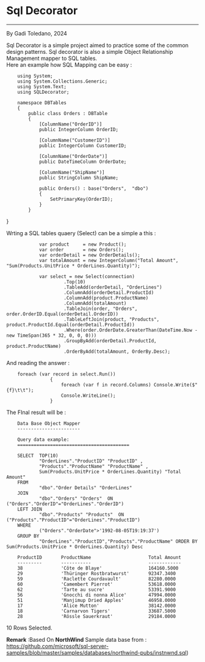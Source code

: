 ﻿# Sql Decorator
---------------
By Gadi Toledano, 2024

Sql Decorator is a simple project aimed to practice some of the common design patterns.
Sql decorator is also a simple Object Relationship Management mapper to SQL tables.  
Here an example how SQL Mapping can be easy :


        using System;
        using System.Collections.Generic;
        using System.Text;
        using SQLDecorator;

        namespace DBTables
        { 
            public class Orders : DBTable
            {
                [ColumnName("OrderID")]
                public IntegerColumn OrderID;
        
                [ColumnName("CustomerID")]
                public IntegerColumn CustomerID;
        
                [ColumnName("OrderDate")]
                public DateTimeColumn OrderDate;

                [ColumnName("ShipName")]
                public StringColumn ShipName;

                public Orders() : base("Orders",  "dbo")
                {            
                    SetPrimaryKey(OrderID);
                }        
            }
}

Wrting a SQL tables quaery (Select) can be a simple a this :

                var product     = new Product();
                var order       = new Orders();
                var orderDetail = new OrderDetails();
                var totalAmount = new IntegerColumn("Total Amount", "Sum(Products.UnitPrice * OrderLines.Quantity)");

                var select = new Select(connection)
                         .Top(10)
                         .TableAdd(orderDetail, "OrderLines")
                         .ColumnAdd(orderDetail.ProductId)
                         .ColumnAdd(product.ProductName)
                         .ColumnAdd(totalAmount)
                         .TableJoin(order, "Orders", order.OrderID.Equal(orderDetail.OrderID))
                         .TableLeftJoin(product, "Products", product.ProductId.Equal(orderDetail.ProductId))
                         .Where(order.OrderDate.GreaterThan(DateTime.Now - new TimeSpan(365 * 32, 0, 0, 0)))
                         .GroupByAdd(orderDetail.ProductId, product.ProductName)
                         .OrderByAdd(totalAmount, OrderBy.Desc);

And reading the answer :

        foreach (var record in select.Run())
                    {
                        foreach (var f in record.Columns) Console.Write($"{f}\t\t");
                        Console.WriteLine();
                    }

The FInal result will be :

        Data Base Object Mapper
        -----------------------

        Query data example:
        =========================================

        SELECT  TOP(10) 
                "OrderLines"."ProductID" "ProductID" ,
                "Products"."ProductName" "ProductName" ,
                Sum(Products.UnitPrice * OrderLines.Quantity) "Total Amount" 
        FROM 
                "dbo"."Order Details" "OrderLines"  
        JOIN 
                "dbo"."Orders" "Orders"  ON ("Orders"."OrderID"="OrderLines"."OrderID") 
        LEFT JOIN 
                "dbo"."Products" "Products"  ON ("Products"."ProductID"="OrderLines"."ProductID")
        WHERE 
                ("Orders"."OrderDate">'1992-08-05T19:19:37') 
        GROUP BY
                "OrderLines"."ProductID","Products"."ProductName" ORDER BY Sum(Products.UnitPrice * OrderLines.Quantity) Desc

        ProductID       ProductName                     Total Amount
        ---------       -----------                     ------------
        38              'Côte de Blaye'                 164160.5000
        29              'Thüringer Rostbratwurst'       92347.3400
        59              'Raclette Courdavault'          82280.0000
        60              'Camembert Pierrot'             53618.0000
        62              'Tarte au sucre'                53391.9000
        56              'Gnocchi di nonna Alice'        47994.0000
        51              'Manjimup Dried Apples'         46958.0000
        17              'Alice Mutton'                  38142.0000
        18              'Carnarvon Tigers'              33687.5000
        28              'Rössle Sauerkraut'             29184.0000

10 Rows Selected.


**Remark** :Based On **NorthWind** Sample data base 
from : https://github.com/microsoft/sql-server-samples/blob/master/samples/databases/northwind-pubs/instnwnd.sql)
